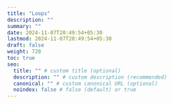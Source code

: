 ```yaml
---
title: "Loops"
description: ""
summary: ""
date: 2024-11-07T20:49:54+05:30
lastmod: 2024-11-07T20:49:54+05:30
draft: false
weight: 720
toc: true
seo:
  title: "" # custom title (optional)
  description: "" # custom description (recommended)
  canonical: "" # custom canonical URL (optional)
  noindex: false # false (default) or true
---
```


